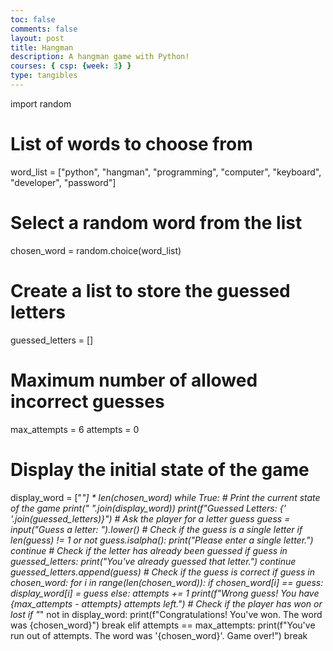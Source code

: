 ```yaml
---
toc: false
comments: false
layout: post
title: Hangman
description: A hangman game with Python!
courses: { csp: {week: 3} }
type: tangibles
---
```


import random
# List of words to choose from
word_list = ["python", "hangman", "programming", "computer", "keyboard", "developer", "password"]
# Select a random word from the list
chosen_word = random.choice(word_list)
# Create a list to store the guessed letters
guessed_letters = []
# Maximum number of allowed incorrect guesses
max_attempts = 6
attempts = 0
# Display the initial state of the game
display_word = ["_"] * len(chosen_word)
while True:
    # Print the current state of the game
    print(" ".join(display_word))
    print(f"Guessed Letters: {' '.join(guessed_letters)}")
    # Ask the player for a letter guess
    guess = input("Guess a letter: ").lower()
    # Check if the guess is a single letter
    if len(guess) != 1 or not guess.isalpha():
        print("Please enter a single letter.")
        continue
    # Check if the letter has already been guessed
    if guess in guessed_letters:
        print("You've already guessed that letter.")
        continue
    guessed_letters.append(guess)
    # Check if the guess is correct
    if guess in chosen_word:
        for i in range(len(chosen_word)):
            if chosen_word[i] == guess:
                display_word[i] = guess
    else:
        attempts += 1
        print(f"Wrong guess! You have {max_attempts - attempts} attempts left.")
    # Check if the player has won or lost
    if "_" not in display_word:
        print(f"Congratulations! You've won. The word was {chosen_word}")
        break
    elif attempts == max_attempts:
        print(f"You've run out of attempts. The word was '{chosen_word}'. Game over!")
        break